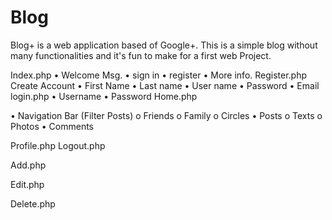 # Blog
Blog+ is a web application based of Google+. This is a simple blog without many functionalities and it's fun to make for a first web Project.  

Index.php
•	Welcome Msg.
•	sign in
•	register
•	More info.
Register.php
Create Account
•	First Name
•	Last name
•	User name
•	Password
•	Email
login.php
•	Username
•	Password
Home.php
     
•	Navigation Bar (Filter Posts)
o	Friends
o	Family
o	Circles
•	Posts
o	Texts
o	Photos
•	Comments

Profile.php
Logout.php

Add.php

Edit.php

Delete.php



